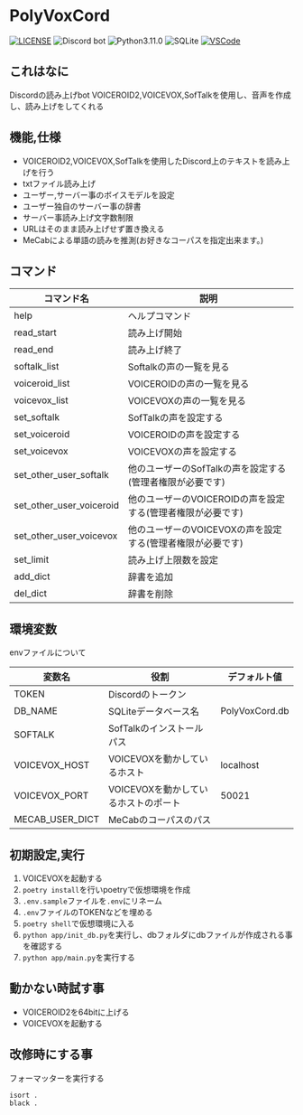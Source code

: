 # PolyVoxCord
[![LICENSE](http://img.shields.io/badge/license-MIT-blue.svg?style=flat)](LICENSE)
![Discord bot](https://img.shields.io/static/v1?logo=discord&label=&message=Discord%20bot&labelColor=f5f5f5&color=5865F2&logoColor=5865F2)
![Python3.11.0](https://img.shields.io/static/v1?logo=python&label=&message=Python3.11.0&labelColor=f5f5f5&color=3776AB&logoColor=3776AB)
![SQLite](https://img.shields.io/static/v1?logo=SQLite&label=&message=SQLite&labelColor=f5f5f5&color=003B57&logoColor=003B57)
[![VSCode](https://img.shields.io/static/v1?logo=visualstudiocode&label=&message=Open%20in%20Visual%20Studio%20Code&labelColor=2c2c32&color=007acc&logoColor=007acc)](https://open.vscode.dev/somakai-sumasi/PolyVoxCord)

## これはなに
Discordの読み上げbot
VOICEROID2,VOICEVOX,SofTalkを使用し、音声を作成し、読み上げをしてくれる

## 機能,仕様
- VOICEROID2,VOICEVOX,SofTalkを使用したDiscord上のテキストを読み上げを行う
- txtファイル読み上げ
- ユーザー,サーバー事のボイスモデルを設定
- ユーザー独自のサーバー事の辞書
- サーバー事読み上げ文字数制限
- URLはそのまま読み上げせず置き換える
- MeCabによる単語の読みを推測(お好きなコーパスを指定出来ます。)

## コマンド

| コマンド名               | 説明                                                        |
| ------------------------ | ----------------------------------------------------------- |
| help                     | ヘルプコマンド                                              |
| read_start               | 読み上げ開始                                                |
| read_end                 | 読み上げ終了                                                |
| softalk_list             | Softalkの声の一覧を見る                                     |
| voiceroid_list           | VOICEROIDの声の一覧を見る                                   |
| voicevox_list            | VOICEVOXの声の一覧を見る                                    |
| set_softalk              | SofTalkの声を設定する                                       |
| set_voiceroid            | VOICEROIDの声を設定する                                     |
| set_voicevox             | VOICEVOXの声を設定する                                      |
| set_other_user_softalk   | 他のユーザーのSofTalkの声を設定する(管理者権限が必要です)   |
| set_other_user_voiceroid | 他のユーザーのVOICEROIDの声を設定する(管理者権限が必要です) |
| set_other_user_voicevox  | 他のユーザーのVOICEVOXの声を設定する(管理者権限が必要です)  |
| set_limit                | 読み上げ上限数を設定                                        |
| add_dict                 | 辞書を追加                                                  |
| del_dict                 | 辞書を削除                                                  |


## 環境変数
envファイルについて

| 変数名          | 役割                                 | デフォルト値   |
| --------------- | ------------------------------------ | -------------- |
| TOKEN           | Discordのトークン                    |                |
| DB_NAME         | SQLiteデータベース名                 | PolyVoxCord.db |
| SOFTALK         | SofTalkのインストールパス            |                |
| VOICEVOX_HOST   | VOICEVOXを動かしているホスト         | localhost      |
| VOICEVOX_PORT   | VOICEVOXを動かしているホストのポート | 50021          |
| MECAB_USER_DICT | MeCabのコーパスのパス                |                |

## 初期設定,実行
1. VOICEVOXを起動する
2. `poetry install`を行いpoetryで仮想環境を作成
3. `.env.sample`ファイルを`.env`にリネーム
4. `.env`ファイルのTOKENなどを埋める
5. `poetry shell`で仮想環境に入る
6. `python app/init_db.py`を実行し、dbフォルダにdbファイルが作成される事を確認する
7. `python app/main.py`を実行する

## 動かない時試す事
- VOICEROID2を64bitに上げる
- VOICEVOXを起動する

## 改修時にする事
フォーマッターを実行する
```
isort .
black .
```